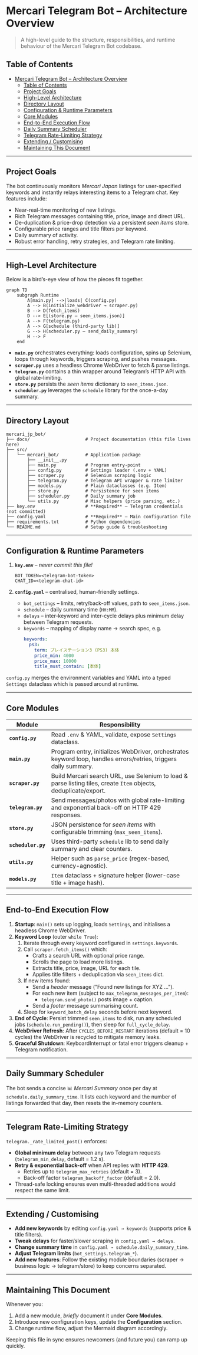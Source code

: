 # Mercari Telegram Bot – Architecture Overview

> A high-level guide to the structure, responsibilities, and runtime behaviour of the Mercari Telegram Bot codebase.

## Table of Contents
- [Mercari Telegram Bot – Architecture Overview](#mercari-telegram-bot--architecture-overview)
  - [Table of Contents](#table-of-contents)
  - [Project Goals](#project-goals)
  - [High-Level Architecture](#high-level-architecture)
  - [Directory Layout](#directory-layout)
  - [Configuration \& Runtime Parameters](#configuration--runtime-parameters)
  - [Core Modules](#core-modules)
  - [End-to-End Execution Flow](#end-to-end-execution-flow)
  - [Daily Summary Scheduler](#daily-summary-scheduler)
  - [Telegram Rate-Limiting Strategy](#telegram-rate-limiting-strategy)
  - [Extending / Customising](#extending--customising)
  - [Maintaining This Document](#maintaining-this-document)

---

## Project Goals
The bot continuously monitors *Mercari Japan* listings for user-specified keywords and instantly relays interesting items to a Telegram chat. Key features include:

* Near-real-time monitoring of new listings.
* Rich Telegram messages containing title, price, image and direct URL.
* De-duplication & price-drop detection via a persistent *seen items* store.
* Configurable price ranges and title filters per keyword.
* Daily summary of activity.
* Robust error handling, retry strategies, and Telegram rate limiting.

---

## High-Level Architecture
Below is a bird’s-eye view of how the pieces fit together.

```mermaid
graph TD
    subgraph Runtime
        A[main.py] -->|loads| C(config.py)
        A --> B(initialize_webdriver → scraper.py)
        B --> D(fetch_items)
        D --> E[(store.py – seen_items.json)]
        A --> F(telegram.py)
        A --> G[schedule (third-party lib)]
        G --> H(scheduler.py – send_daily_summary)
        H --> F
    end
```

* **`main.py`** orchestrates everything: loads configuration, spins up Selenium, loops through keywords, triggers scraping, and pushes messages.
* **`scraper.py`** uses a headless Chrome WebDriver to fetch & parse listings.
* **`telegram.py`** contains a thin wrapper around Telegram’s HTTP API with global rate-limiting.
* **`store.py`** persists the *seen items* dictionary to `seen_items.json`.
* **`scheduler.py`** leverages the `schedule` library for the once-a-day summary.

---

## Directory Layout
```
mercari_jp_bot/
├── docs/                     # Project documentation (this file lives here)
├── src/
│   └── mercari_bot/          # Application package
│       ├── __init__.py
│       ├── main.py           # Program entry-point
│       ├── config.py         # Settings loader (.env + YAML)
│       ├── scraper.py        # Selenium scraping logic
│       ├── telegram.py       # Telegram API wrapper & rate limiter
│       ├── models.py         # Plain dataclasses (e.g. Item)
│       ├── store.py          # Persistence for seen items
│       ├── scheduler.py      # Daily summary job
│       └── utils.py          # Misc helpers (price parsing, etc.)
├── key.env                   # **Required** – Telegram credentials (not committed)
├── config.yaml               # **Required** – Main configuration file
├── requirements.txt          # Python dependencies
└── README.md                 # Setup guide & troubleshooting
```

---

## Configuration & Runtime Parameters
1. **`key.env`** – *never commit this file!*
   ```env
   BOT_TOKEN=<telegram-bot-token>
   CHAT_ID=<telegram-chat-id>
   ```

2. **`config.yaml`** – centralised, human-friendly settings.
   * `bot_settings` – limits, retry/back-off values, path to `seen_items.json`.
   * `schedule` – daily summary time (`HH:MM`).
   * `delays` – inter-keyword and inter-cycle delays plus minimum delay between Telegram requests.
   * `keywords` – mapping of display name → search spec, e.g.
     ```yaml
     keywords:
       ps3:
         term: プレイステーション3 (PS3) 本体
         price_min: 4000
         price_max: 10000
         title_must_contain: [本体]
     ```

`config.py` merges the environment variables and YAML into a typed `Settings` dataclass which is passed around at runtime.

---

## Core Modules
| Module | Responsibility |
|--------|----------------|
| **`config.py`** | Read `.env` & YAML, validate, expose `Settings` dataclass. |
| **`main.py`** | Program entry, initializes WebDriver, orchestrates keyword loop, handles errors/retries, triggers daily summary. |
| **`scraper.py`** | Build Mercari search URL, use Selenium to load & parse listing tiles, create `Item` objects, deduplicate/export. |
| **`telegram.py`** | Send messages/photos with global rate-limiting and exponential back-off on HTTP 429 responses. |
| **`store.py`** | JSON persistence for *seen items* with configurable trimming (`max_seen_items`). |
| **`scheduler.py`** | Uses third-party `schedule` lib to send daily summary and clear counters. |
| **`utils.py`** | Helper such as `parse_price` (regex-based, currency-agnostic). |
| **`models.py`** | `Item` dataclass + signature helper (lower-case title + image hash). |

---

## End-to-End Execution Flow
1. **Startup**: `main()` sets up logging, loads `Settings`, and initialises a headless Chrome WebDriver.
2. **Keyword Loop** (outer `while True`):
   1. Iterate through every keyword configured in `settings.keywords`.
   2. Call `scraper.fetch_items()` which:
      * Crafts a search URL with optional price range.
      * Scrolls the page to load more listings.
      * Extracts title, price, image, URL for each tile.
      * Applies title filters + deduplication via `seen_items` dict.
   3. If new items found:
      * Send a *header* message ("Found new listings for XYZ …").
      * For each new item (subject to `max_telegram_messages_per_item`):
        * `telegram.send_photo()` posts image + caption.
      * Send a *footer* message summarising count.
   4. Sleep for `keyword_batch_delay` seconds before next keyword.
3. **End of Cycle**: Persist trimmed `seen_items` to disk, run any scheduled jobs (`schedule.run_pending()`), then sleep for `full_cycle_delay`.
4. **WebDriver Refresh**: After `CYCLES_BEFORE_RESTART` iterations (default = 10 cycles) the WebDriver is recycled to mitigate memory leaks.
5. **Graceful Shutdown**: KeyboardInterrupt or fatal error triggers cleanup + Telegram notification.

---

## Daily Summary Scheduler
The bot sends a concise 📊 *Mercari Summary* once per day at `schedule.daily_summary_time`. It lists each keyword and the number of listings forwarded that day, then resets the in-memory counters.

---

## Telegram Rate-Limiting Strategy
`telegram._rate_limited_post()` enforces:
* **Global minimum delay** between any two Telegram requests (`telegram_min_delay`, default = 1.2 s).
* **Retry & exponential back-off** when API replies with **HTTP 429**.
  * Retries up to `telegram_max_retries` (default = 3).
  * Back-off factor `telegram_backoff_factor` (default = 2.0).
* Thread-safe locking ensures even multi-threaded additions would respect the same limit.

---

## Extending / Customising
* **Add new keywords** by editing `config.yaml → keywords` (supports price & title filters).
* **Tweak delays** for faster/slower scraping in `config.yaml → delays`.
* **Change summary time** in `config.yaml → schedule.daily_summary_time`.
* **Adjust Telegram limits** (`bot_settings.telegram_*`).
* **Add new features**: Follow the existing module boundaries (scraper → business logic → telegram/store) to keep concerns separated.

---

## Maintaining This Document
Whenever you:
1. Add a new module, *briefly* document it under **Core Modules**.
2. Introduce new configuration keys, update the **Configuration** section.
3. Change runtime flow, adjust the Mermaid diagram accordingly.

Keeping this file in sync ensures newcomers (and future you) can ramp up quickly.
